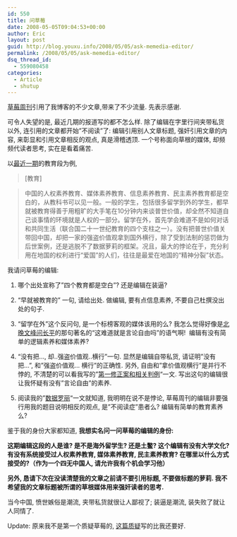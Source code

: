 ```yaml
---
id: 550
title: 问草莓
date: 2008-05-05T09:04:53+00:00
author: Eric
layout: post
guid: http://blog.youxu.info/2008/05/05/ask-memedia-editor/
permalink: /2008/05/05/ask-memedia-editor/
dsq_thread_id:
  - 559080458
categories:
  - Article
  - shutup
---
```

[草莓周刊](http://memedia.cn/)引用了我博客的不少文章,带来了不少流量. 先表示感谢.

可令人失望的是, 最近几期的报道写的都不怎么样. 除了编辑在字里行间夹带私货以外, 连引用的文章都开始&#8221;不阅读&#8221;了: 编辑引用别人文章标题, 强奸引用文章的内容, 来彰显和引用文章相反的观点, 真是滑稽透顶. 一个号称面向草根的媒体, 却频频代读者思考, 实在是看着痛苦.

以[最近一期](http://memedia.cn/2008/05/05/80)的教育段为例,

> [教育]
  
> 中国的人权素养教育、媒体素养教育、信息素养教育、民主素养教育都是空白的，从教科书可以见一般。一般的学生，包括很多留学到外的学生，都早就被教育得善于用粗旷的大手笔在10分钟内来谈普世价值，却全然不知道自己谈事情的环境就是人权的一部分。留学在外，首先学会难道不是如何对话和共同生活（联合国二十一世纪教育的四个支柱之一）。没有把普世价值关带回中国，却把一家的强盗价值观拿到国外横行，除了受到法制的惩罚做为后世案例，还是逃脱不了数据萝莉的框架。况且，最大的悖论在于，充分利用在地国的权利进行“爱国”的人们，往往是最爱在地国的“精神分裂”状态。

我请问草莓的编辑:

1. 哪个出处宣称了&#8221;四个教育都是空白&#8221;? 还是编辑在装逼?

2. &#8220;早就被教育的&#8221; 一句, 请给出处. 做编辑, 要有点信息素养, 不要自己杜撰没出处的句子.

3. &#8220;留学在外&#8221;这个反问句, 是一个标榜客观的媒体该用的么? 我怎么觉得好像是[北晚文峰问长平](http://www.hexieshangan.com/2008/403.html)的那句著名的“这难道就是言论自由吗”的语气啊!  编辑有没有简单的逻辑素养和媒体素养?
  
4. &#8220;没有把&#8230;, 却..强盗价值观..横行&#8221;一句. 显然是编辑自带私货, 请证明&#8221;没有把&#8230;&#8221;, 和&#8221;强盗价值观&#8230; 横行&#8221;的正确性. 另外, 自由和&#8221;拿价值观横行&#8221;是并行不悖的, 不清楚的可以看我写的&#8221;[第一修正案和相关判例](http://blog.youxu.info/2008/04/15/first-amendment-and-case-law/)&#8220;一文. 写出这句的编辑很让我怀疑有没有&#8221;言论自由&#8221;的素养.

5. 阅读我的&#8221;[数据罗丽](http://blog.youxu.info/2008/05/03/slave-of-thoughts-and-data-idiot/)&#8220;一文就知道, 我明明在说不是悖论, 草莓周刊的编辑非要强行用我的题目说明相反的观点, 是&#8221;不阅读症&#8221;患者么? 编辑有简单的教育素养么?

鉴于我的身份大家都知道, **我想实名问一问草莓的编辑的身份:**

**这期编辑这段的人是谁? 是不是海外留学生? 还是土鳖? 这个编辑有没有大学文化? 有没有系统接受过人权素养教育, 媒体素养教育, 民主素养教育? 在哪里以什么方式接受的?（作为一个四无中国人, 请允许我有个机会学习他）**

**另外, 恳请下次在没读清楚我的文章之前请不要引用标题, 不要做标题的萝莉. 我不希望我的文章标题被所谓的草根媒体用来强奸读者的思考.** 

当今中国, 愤世嫉俗是潮流, 夹带私货就很让人鄙视了; 装逼是潮流, 装失败了就让人同情了.

Update: 原来我不是第一个质疑草莓的, [这篇质疑](http://ipang.net/?p=1244)写的比我还要好.